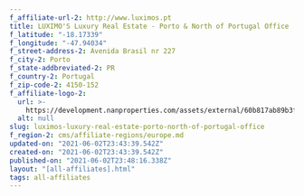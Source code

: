 ```yaml
---
f_affiliate-url-2: http://www.luximos.pt
title: LUXIMO'S Luxury Real Estate - Porto & North of Portugal Office
f_latitude: "-18.17339"
f_longitude: "-47.94034"
f_street-address-2: Avenida Brasil nr 227­
f_city-2: Porto­
f_state-addbreviated-2: PR­
f_country-2: Portugal
f_zip-code-2: 4150-152
f_affiliate-logo-2:
  url: >-
    https://development.nanproperties.com/assets/external/60b817ab89b3f80c0bb8f645_6081e5791f9db9ba0b7f69b9_60785a4ffc4084dcb48a8029_unnamed.png
  alt: null
slug: luximos-luxury-real-estate-porto-north-of-portugal-office
f_region-2: cms/affiliate-regions/europe.md
updated-on: "2021-06-02T23:43:39.542Z"
created-on: "2021-06-02T23:43:39.542Z"
published-on: "2021-06-02T23:48:16.338Z"
layout: "[all-affiliates].html"
tags: all-affiliates
---
```

